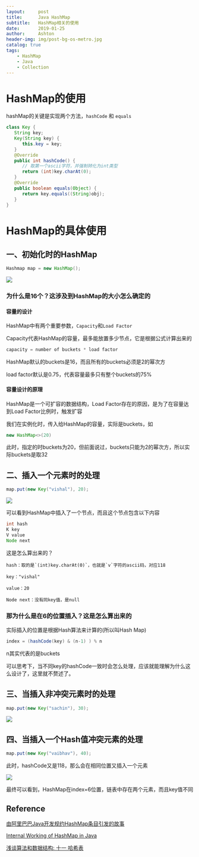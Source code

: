 ```yaml
---
layout:     post
title:      Java HashMap
subtitle:   HashMap相关的使用
date:       2019-01-25
author:     Ashton
header-img: img/post-bg-os-metro.jpg
catalog: true
tags:
    - HashMap
    - Java
    - Collection
---
```


# HashMap的使用

hashMap的关键是实现两个方法，`hashCode` 和 `equals`

```java
class Key {
   String key;
   Key(String key) {
      this.key = key;
   }
   @Override
   public int hashCode() {
      // 取第一个ascii字符，并强制转化为int类型
      return (int)key.charAt(0);
   }
   @Override
   public boolean equals(Object) {
      return key.equals((String)obj);
   }
}

```

# HashMap的具体使用

## 一、初始化时的HashMap

```java
Hashmap map = new HashMap();
```

![](https://ashtongao.github.io/img/2019-01-25-HashMap实现/2019-01-25-HashMap实现-20190125093044.png)

### 为什么是16个？这涉及到HashMap的大小怎么确定的

#### 容量的设计

HashMap中有两个重要参数，`Capacity`和`Load Factor`

Capacity代表HashMap的容量，最多能放置多少节点，它是根据公式计算出来的

```java
capacity = number of buckets * load factor
```

HashMap默认的buckets是16，而且所有的buckets必须是2的幂次方

load factor默认是0.75，代表容量最多只有整个buckets的75%

#### 容量设计的原理

HashMap是一个可扩容的数据结构，Load Factor存在的原因，是为了在容量达到Load Factor比例时，触发扩容

我们在实例化时，传入给HashMap的容量，实际是buckets，如

```java
new HashMap<>(20)
```

此时，指定的时buckets为20，但前面说过，buckets只能为2的幂次方，所以实际buckets是取32



## 二、插入一个元素时的处理

```java
map.put(new Key("vishal"), 20);
```

![](https://ashtongao.github.io/img/2019-01-25-HashMap实现/2019-01-25-HashMap实现-20190125093058.png)

可以看到HashMap中插入了一个节点，而且这个节点包含以下内容

```java
int hash
K key
V value
Node next
```


这是怎么算出来的？

```
hash：取的是`(int)key.charAt(0)`，也就是`v`字符的ascii码，对应118

key："vishal"

value：20

Node next：没有同key值，是null
```

### 那为什么是在6的位置插入？这是怎么算出来的

实际插入的位置是根据Hash算法来计算的(所以叫Hash Map)

```java
index = (hashCode(key) & (n-1) ) % n
```

n其实代表的是buckets

可以思考下，当不同key的hashCode一致时会怎么处理，应该就能理解为什么这么设计了，这里就不赘述了。


## 三、当插入非冲突元素时的处理

```java
map.put(new Key("sachin"), 30);
```

![](https://ashtongao.github.io/img/2019-01-25-HashMap实现/2019-01-25-HashMap实现-20190125101046.png)

## 四、当插入一个Hash值冲突元素的处理

```java
map.put(new Key("vaibhav"), 40);
```

此时，hashCode又是118，那么会在相同位置又插入一个元素

![](https://ashtongao.github.io/img/2019-01-25-HashMap实现/2019-01-25-HashMap实现-20190125101129.png)

最终可以看到，HashMap在index=6位置，链表中存在两个元素，而且key值不同

## Reference
[由阿里巴巴Java开发规约HashMap条目引发的故事](https://zhuanlan.zhihu.com/p/30360734)

[Internal Working of HashMap in Java](https://www.geeksforgeeks.org/internal-working-of-hashmap-java/)

[浅谈算法和数据结构: 十一 哈希表](https://www.cnblogs.com/yangecnu/p/Introduce-Hashtable.html)